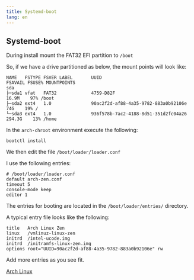 ```yaml
---
title: Systemd-boot
lang: en
---
```


## Systemd-boot 

During install mount the FAT32 EFI partition to `/boot`

So, if we have a drive partitioned as below, the mount points will look like:

``` 
NAME   FSTYPE FSVER LABEL       UUID                                 FSAVAIL FSUSE% MOUNTPOINTS
sda                                                                                 
├─sda1 vfat   FAT32             4759-D82F                              16.9M    97% /boot
├─sda2 ext4   1.0               90ac2f2d-af88-4a35-9782-883a0b92106e     74G    19% /
└─sda3 ext4   1.0               936f578b-7ac2-4188-8d51-351d2fc04a26  294.3G    13% /home
``` 

In the `arch-chroot` environment execute the following:

`bootctl install`

We then edit the file `/boot/loader/loader.conf`

I use the following entries:

```
# /boot/loader/loader.conf
default arch-zen.conf
timeout 5
console-mode keep
editor 1
```

The entries for booting are located in the `/boot/loader/entries/` directory.

A typical entry file looks like the following:

```
title   Arch Linux Zen
linux   /vmlinuz-linux-zen
initrd  /intel-ucode.img
initrd  /initramfs-linux-zen.img
options root="UUID=90ac2f2d-af88-4a35-9782-883a0b92106e" rw
```

Add more entries as you see fit.

[Arch Linux](Arch_Linux.md)
